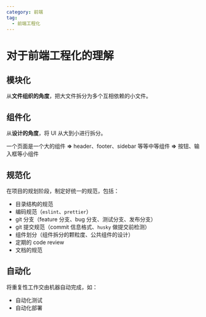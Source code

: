 ```yaml
---
category: 前端
tag:
  - 前端工程化
---
```


# 对于前端工程化的理解

## 模块化

从**文件组织的角度**，把大文件拆分为多个互相依赖的小文件。

## 组件化

从**设计的角度**，将 UI 从大到小进行拆分。

一个页面是一个大的组件 **=>** header、footer、sidebar 等等中等组件 **=>** 按钮、输入框等小组件

## 规范化

在项目的规划阶段，制定好统一的规范，包括：

- 目录结构的规范
- 编码规范（`eslint`、`prettier`）
- git 分支（feature 分支、bug 分支、测试分支、发布分支）
- git 提交规范（commit 信息格式、`husky` 做提交前检测）
- 组件划分（组件拆分的颗粒度、公共组件的设计）
- 定期的 code review
- 文档的规范

## 自动化

将重复性工作交由机器自动完成，如：

- 自动化测试
- 自动化部署
